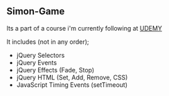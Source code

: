 ## Simon-Game

Its a part of a course i'm currently following at [UDEMY](https://www.udemy.com/course/the-complete-web-development-bootcamp/)

It includes (not in any order);

- jQuery Selectors
- jQuery Events
- jQuery Effects (Fade, Stop)
- jQuery HTML (Set, Add, Remove, CSS)
- JavaScript Timing Events (setTimeout)
